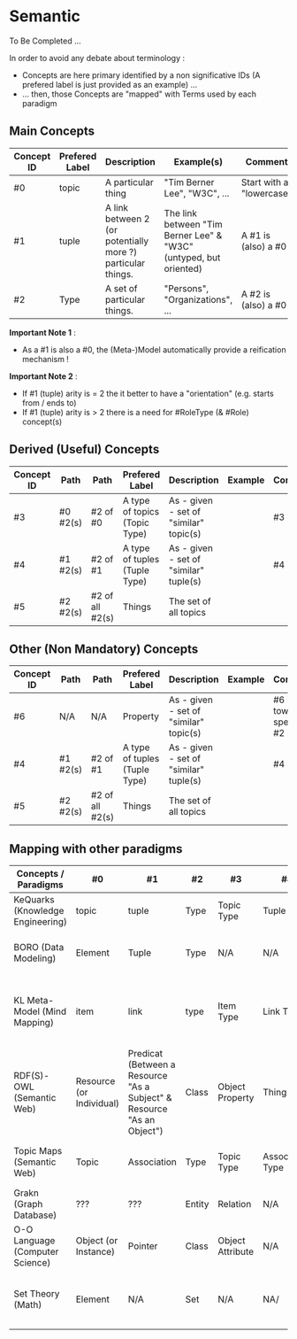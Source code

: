 Semantic
==

To Be Completed ...

In order to avoid any debate about terminology : 
* Concepts are here primary identified by a non significative IDs (A prefered label is just provided as an example) ...
* ... then, those Concepts are "mapped" with Terms used by each paradigm

Main Concepts
-
<table>
    <thead>
        <tr>
            <th>Concept ID</th>
            <th>Prefered Label</th>
            <th>Description</th>
            <th>Example(s)</th>
            <th>Comment</th>         
        </tr>
    </thead>
    <tbody>
        <tr>
            <td>#0</td>
            <td>topic</td>
            <td>A particular thing</td>
            <td>"Tim Berner Lee", "W3C", ...</td>
            <td>Start with a "lowercase"</td>
        </tr>
        <tr>
            <td>#1</td>
            <td>tuple</td>
            <td>A link between 2 (or potentially more ?) particular things.</td>
            <td>The link between "Tim Berner Lee" & "W3C" (untyped, but oriented)</td>
            <td>A #1 is (also) a #0</td>
        </tr>
        <tr>
            <td>#2</td>
            <td>Type</td>
            <td>A set of particular things.</td>
            <td>"Persons", "Organizations", ...</td>
            <td>A #2 is (also) a #0</td>
        </tr>
    </tbody>
</table>

__Important Note 1__ :
* As a #1 is also a #0, the (Meta-)Model automatically provide a reification mechanism !

__Important Note 2__ :
* If #1 (tuple) arity is = 2 the it better to have a "orientation" (e.g. starts from / ends to)
* If #1 (tuple) arity is > 2 there is a need for #RoleType (& #Role) concept(s)

Derived (Useful) Concepts
-
<table>
    <thead>
        <tr>
            <th>Concept ID</th>
            <th>Path</th>
            <th>Path</th>
            <th>Prefered Label</th>
            <th>Description</th>
            <th>Example</th>
            <th>Comment</th>         
        </tr>
    </thead>
    <tbody>
        <tr>
            <td>#3</td>
            <td>#0 #2(s)</td>
            <td>#2 of #0</td>
            <td>A type of topics (Topic Type)</td>
            <td>As - given - set of "similar" topic(s)</td>
            <td></td>
            <td>#3 is a #2</td>
        </tr>
        <tr>
            <td>#4</td>
            <td>#1 #2(s)</td>
            <td>#2 of #1</td>
            <td>A type of tuples (Tuple Type)</td>
            <td>As - given - set of "similar" tuple(s)</td>
            <td></td>
            <td>#4 is a #2</td>
        </tr>
        <tr>
            <td>#5</td>
            <td>#2 #2(s)</td>
            <td>#2 of all #2(s)</td>
            <td>Things</td>
            <td>The set of all topics</td>
            <td></td>
            <td></td>
        </tr>
    </tbody>
</table>

Other (Non Mandatory) Concepts
-
<table>
    <thead>
        <tr>
            <th>Concept ID</th>
            <th>Path</th>
            <th>Path</th>
            <th>Prefered Label</th>
            <th>Description</th>
            <th>Example</th>
            <th>Comment</th>         
        </tr>
    </thead>
    <tbody>
        <tr>
            <td>#6</td>
            <td>N/A</td>
            <td>N/A</td>
            <td>Property</td>
            <td>As - given - set of "similar" topic(s)</td>
            <td></td>
            <td>#6 is a #1 towards specific #2</td>
        </tr>
        <tr>
            <td>#4</td>
            <td>#1 #2(s)</td>
            <td>#2 of #1</td>
            <td>A type of tuples (Tuple Type)</td>
            <td>As - given - set of "similar" tuple(s)</td>
            <td></td>
            <td>#4 is a #2</td>
        </tr>
        <tr>
            <td>#5</td>
            <td>#2 #2(s)</td>
            <td>#2 of all #2(s)</td>
            <td>Things</td>
            <td>The set of all topics</td>
            <td></td>
            <td></td>
        </tr>
    </tbody>
</table>

Mapping with other paradigms
-

<table>
    <thead>
        <tr>
            <th>Concepts / Paradigms</th>
            <th>#0</th>
            <th>#1</th>
            <th>#2</th>
            <th>#3</th>
            <th>#4</th>
            <th>#5</th>
            <th>Comment</th>    
        </tr>
    </thead>
    <tbody>
         <tr>
            <td>KeQuarks (Knowledge Engineering)</td>
            <td>topic</td>
            <td>tuple</td>
            <td>Type</td>
            <td>Topic Type</td>
            <td>Tuple Type</td>
            <td>Things</td>
            <td></td>
        </tr>
        <tr>
            <td>BORO (Data Modeling)</td>
            <td>Element</td>
            <td>Tuple</td>
            <td>Type</td>
            <td>N/A</td>
            <td>N/A</td>
            <td>N/A</td>
            <td>Has also : changes happenning to things</td>
        </tr>
        <tr>
            <td>KL Meta-Model (Mind Mapping)</td>
            <td>item</td>
            <td>link</td>
            <td>type</td>
            <td>Item Type</td>
            <td>Link Type</td>
            <td>Items</td>
            <td>Each link is oriented ("start from" item - "end to" item</td>
        </tr>
        <tr>
            <td>RDF(S)-OWL (Semantic Web)</td>
            <td>Resource (or Individual)</td>
            <td>Predicat (Between a Resource "As a Subject" & Resource "As an Object")</td>
            <td>Class</td>
            <td>Object Property</td>
            <td>Thing</td>
            <td>Thing</td>    
            <td>M has also : Datatype Property</td>   
        </tr>
        <tr>
            <td>Topic Maps (Semantic Web)</td>
            <td>Topic</td>
            <td>Association</td>
            <td>Type</td>
            <td>Topic Type</td>
            <td>Association Type</td>
            <td>???</td>
            <td>TM has also : Role & Occurence</td>   
        </tr>
        <tr>
            <td>Grakn (Graph Database)</td>
            <td>???</td>
            <td>???</td>
            <td>Entity</td>
            <td>Relation</td>
            <td>N/A</td>
            <td>Resource</td>
            <td>Has also : Role</td>   
        </tr>
        <tr>
            <td>O-O Language (Computer Science)</td>
            <td>Object (or Instance)</td>
            <td>Pointer</td>
            <td>Class</td>
            <td>Object Attribute</td>
            <td>N/A</td>
            <td>Data Attribute</td>
            <td></td>
        </tr>
        <tr>
            <td>Set Theory (Math)</td>
            <td>Element</td>
            <td>N/A</td>
            <td>Set</td>
            <td>N/A</td>
            <td>NA/</td>
            <td>Set of all elements</td>
            <td>Not suitable for relation between elements</td>
        </tr>
    </tbody>
</table>
